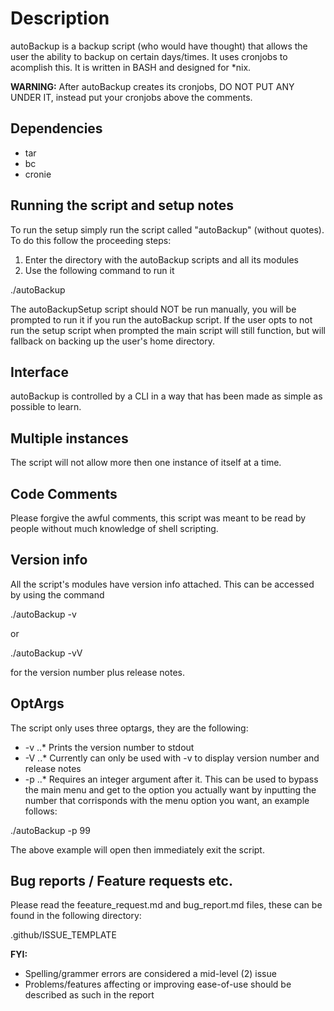 # Description
autoBackup is a backup script (who would have thought) that allows the user the ability to backup on certain days/times. It uses cronjobs to acomplish this. It is written in BASH and designed for *nix.

**WARNING:** After autoBackup creates its cronjobs, DO NOT PUT ANY UNDER IT, instead put your cronjobs above the comments.

## Dependencies
+ tar
+ bc
+ cronie

## Running the script and setup notes
To run the setup simply run the script called "autoBackup" (without quotes). To do this follow the proceeding steps:
1. Enter the directory with the autoBackup scripts and all its modules
2. Use the following command to run it 

./autoBackup

The autoBackupSetup script should NOT be run manually, you will be prompted to run it if you run the autoBackup script.
If the user opts to not run the setup script when prompted the main script will still function, but will fallback on backing up the user's home directory.

## Interface
autoBackup is controlled by a CLI in a way that has been made as simple as possible to learn.

## Multiple instances
The script will not allow more then one instance of itself at a time.

## Code Comments
Please forgive the awful comments, this script was meant to be read by people without much knowledge of shell scripting.

## Version info
All the script's modules have version info attached. This can be accessed by using the command 

./autoBackup -v

or

./autoBackup -vV

for the version number plus release notes.

## OptArgs
The script only uses three optargs, they are the following:
+ -v
..* Prints the version number to stdout
+ -V
..* Currently can only be used with -v to display version number and release notes
+ -p
..* Requires an integer argument after it. This can be used to bypass the main menu and get to the option you actually want by inputting the number that corrisponds with the menu option you want, an example follows:

./autoBackup -p 99

The above example will open then immediately exit the script.

## Bug reports / Feature requests etc.
Please read the feeature_request.md and bug_report.md files, these can be found in the following directory:

.github/ISSUE_TEMPLATE

**FYI:** 
+ Spelling/grammer errors are considered a mid-level (2) issue
+ Problems/features affecting or improving ease-of-use should be described as such in the report
